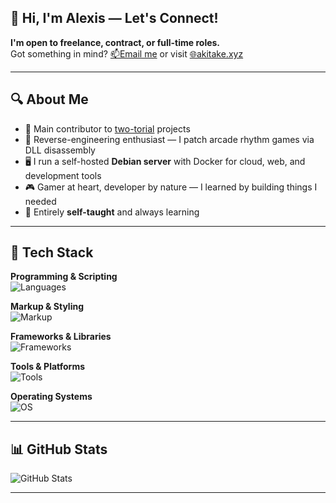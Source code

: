 ## 🤝 Hi, I'm Alexis — Let's Connect!

**I'm open to freelance, contract, or full-time roles.**  
Got something in mind? [📫Email me](mailto:akitake@pm.me) or visit [🌐akitake.xyz](https://akitake.xyz)

---

## 🔍 About Me

- 🚀 Main contributor to [two-torial](https://github.com/two-torial) projects  
- 🧩 Reverse-engineering enthusiast — I patch arcade rhythm games via DLL disassembly  
- 🖥️ I run a self-hosted **Debian server** with Docker for cloud, web, and development tools  
- 🎮 Gamer at heart, developer by nature — I learned by building things I needed  
- 🧠 Entirely **self-taught** and always learning

---

## 🧰 Tech Stack

**Programming & Scripting**  
![Languages](https://skillicons.dev/icons?i=python,cs,js,ts,bash,powershell)

**Markup & Styling**  
![Markup](https://skillicons.dev/icons?i=html,css,md)

**Frameworks & Libraries**  
![Frameworks](https://skillicons.dev/icons?i=react,nextjs,tailwind,dotnet)

**Tools & Platforms**  
![Tools](https://skillicons.dev/icons?i=neovim,git,github,githubactions,gitlab,docker)

**Operating Systems**  
![OS](https://skillicons.dev/icons?i=windows,linux,arch,debian,emacs)

---

## 📊 GitHub Stats

![GitHub Stats](https://github-readme-stats.vercel.app/api?username=NotAkitake&show_icons=true&theme=catppuccin_mocha)

---
